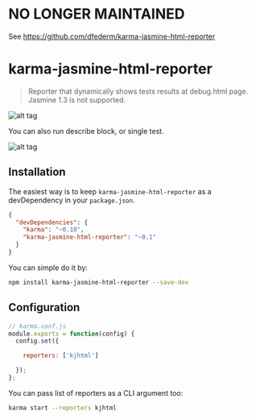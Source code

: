 # NO LONGER MAINTAINED
See https://github.com/dfederm/karma-jasmine-html-reporter

# karma-jasmine-html-reporter

> Reporter that dynamically shows tests results at debug.html page.
> Jasmine 1.3 is not supported.

![alt tag](https://raw.github.com/taras42/karma-jasmine-html-reporter/master/screenshots/reporter_1.png)

You can also run describe block, or single test.

![alt tag](https://raw.github.com/taras42/karma-jasmine-html-reporter/master/screenshots/reporter_2.png)

## Installation

The easiest way is to keep `karma-jasmine-html-reporter` as a devDependency in your `package.json`.
```json
{
  "devDependencies": {
    "karma": "~0.10",
    "karma-jasmine-html-reporter": "~0.1"
  }
}
```

You can simple do it by:
```bash
npm install karma-jasmine-html-reporter --save-dev
```

## Configuration
```js
// karma.conf.js
module.exports = function(config) {
  config.set({

    reporters: ['kjhtml']

  });
};
```

You can pass list of reporters as a CLI argument too:
```bash
karma start --reporters kjhtml
```